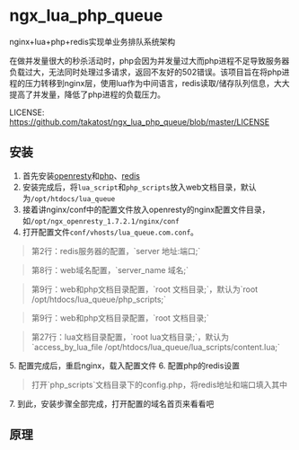 ngx_lua_php_queue
=================

nginx+lua+php+redis实现单业务排队系统架构

在做并发量很大的秒杀活动时，php会因为并发量过大而php进程不足导致服务器负载过大，无法同时处理过多请求，返回不友好的502错误。该项目旨在将php进程的压力转移到nginx层，使用lua作为中间语言，redis读取/储存队列信息，大大提高了并发量，降低了php进程的负载压力。

LICENSE:
https://github.com/takatost/ngx_lua_php_queue/blob/master/LICENSE

安装
------------

1. 首先安装[openresty](http://openresty.org/cn/index.html)和[php](http://www.php.net)、[redis](http://www.redis.io)
2. 安装完成后，将`lua_script`和`php_scripts`放入web文档目录，默认为`/opt/htdocs/lua_queue`
3. 接着讲nginx/conf中的配置文件放入openresty的nginx配置文件目录，如`/opt/ngx_openresty_1.7.2.1/nginx/conf`
4. 打开配置文件`conf/vhosts/lua_queue.com.conf`。
<blockquote>第2行：redis服务器的配置，`server 地址:端口;`</blockquote>
<blockquote>第8行：web域名配置，`server_name 域名;`</blockquote>
<blockquote>第9行：web和php文档目录配置，`root 文档目录;`，默认为`root /opt/htdocs/lua_queue/php_scripts;`</blockquote>
<blockquote>第9行：web和php文档目录配置，`root 文档目录;`</blockquote>
<blockquote>第27行：lua文档目录配置，`root lua文档目录;`，默认为`access_by_lua_file /opt/htdocs/lua_queue/lua_scripts/content.lua;`</blockquote>
5. 配置完成后，重启nginx，载入配置文件
6. 配置php的redis设置
<blockquote>
打开`php_scripts`文档目录下的config.php，将redis地址和端口填入其中
</blockquote>
7. 到此，安装步骤全部完成，打开配置的域名首页来看看吧

原理
------------

